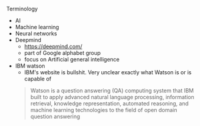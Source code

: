 
Terminology

* AI
* Machine learning
* Neural networks
* Deepmind
    * https://deepmind.com/
    * part of Google alphabet group
    * focus on Artificial general intelligence
* IBM watson
    * IBM's website is bullshit. Very unclear exactly what Watson is or is capable of
    > Watson is a question answering (QA) computing system that IBM built to
    > apply advanced natural language processing, information retrieval,
    > knowledge representation, automated reasoning, and machine learning
    > technologies to the field of open domain question answering
